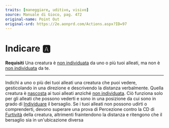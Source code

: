 ```yaml
---
traits: [maneggiare, uditivo, visivo]
source: Manuale di Gioco, pag. 472
original-name: Point Out
original-srd: https://2e.aonprd.com/Actions.aspx?ID=97
---
```


# Indicare :a:

**Requisiti** Una creatura è [non individuata](/condizioni/non-individuato) da
uno o più tuoi alleati, ma non è [non individuata](/condizioni/non-individuato)
da te.

---

Indichi a uno o più dei tuoi alleati una creatura che puoi vedere, gesticolando
in una direzione e descrivendo la distanza verbalmente. Quella creatura è
[nascosta](/condizioni/nascosto) ai tuoi alleati anziché
[non individuata](/condizioni/non-individuato). Ciò funziona solo per gli
alleati che possono vederti e sono in una posizione da cui sono in grado di
[Individuare](/azioni/base/individuare) il bersaglio. Se i tuoi alleati non
possono udirti o comprenderti, devono superare una prova di Percezione contro la
CD di [Furtività](/abilita/furtivita) della creatura, altrimenti fraintendono la
distanza e ritengono che il bersaglio sia in un'ubicazione diversa
